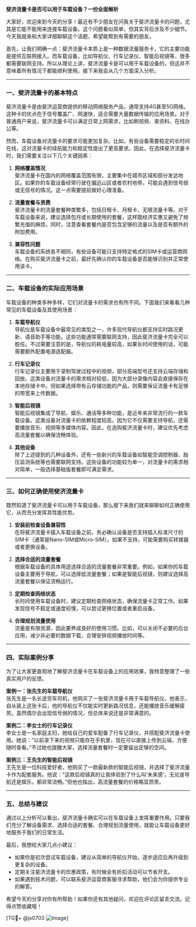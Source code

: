 **斐济流量卡是否可以用于车载设备？一份全面解析**

大家好，欢迎来到今天的分享！最近有不少朋友在问我关于斐济流量卡的问题，尤其是它能不能用来连接车载设备。这个问题看似简单，但其实背后涉及不少细节。今天我就来和大家详细聊聊这个话题，希望能帮到有需要的朋友。

首先，让我们明确一点：斐济流量卡本质上是一种数据流量服务卡，它的主要功能是提供互联网接入。而车载设备，比如导航仪、行车记录仪、智能后视镜等，很多都需要联网支持。所以从理论上讲，斐济流量卡是可以用于车载设备的，但这并不意味着所有情况下都能顺利使用。接下来我会从几个方面深入分析。

---

### **一、斐济流量卡的基本特点**
斐济流量卡是由斐济运营商提供的移动网络服务产品，通常支持4G甚至5G网络。这种卡的优点在于信号覆盖广、网速快，适合需要大量数据传输的应用场景。对于普通用户来说，斐济流量卡可以满足日常上网需求，比如刷视频、查资料、在线办公等。

然而，车载设备对流量卡的要求可能更加复杂。比如，有些设备需要稳定的长时间在线，这对流量卡的续航能力和稳定性提出了更高要求。因此，在选择斐济流量卡时，我们需要关注以下几个关键因素：

1. **网络覆盖情况**  
   斐济流量卡在国内的网络覆盖范围有限，主要集中在城市区域和部分发达地区。如果你的车载设备经常行驶在偏远山区或者农村地带，可能会遇到信号弱或无信号的情况。这一点需要提前做好心理准备。

2. **流量套餐与资费**  
   斐济流量卡的流量套餐种类繁多，包括日租卡、月租卡、无限流量卡等。对于车载设备来说，建议选择包月或长期使用的套餐，这样既经济实惠又避免了频繁充值的麻烦。同时，注意查看套餐内是否包含足够的流量以及是否有额外的附加费用。

3. **兼容性问题**  
   车载设备的系统各不相同，有些设备可能只支持特定格式的SIM卡或运营商网络。在购买斐济流量卡之前，最好先确认你的车载设备是否能够识别并正常使用该卡。

---

### **二、车载设备的实际应用场景**
车载设备的种类多种多样，它们对流量卡的需求也有所不同。下面我们来看看几种常见的车载设备及其使用场景：

1. **车载导航仪**  
   导航仪是车载设备中最常见的类型之一，许多现代导航仪都支持实时路况更新、语音助手等功能。这些功能通常需要联网支持，因此斐济流量卡完全可以胜任。不过需要注意的是，导航仪的耗电量较高，如果长时间使用的话，可能需要额外配置电源适配器。

2. **行车记录仪**  
   行车记录仪主要用于录制驾驶过程中的视频，部分高端型号还支持云端存储和回放。这类设备对流量卡的需求相对较低，因为大部分录像内容会直接保存在本地存储卡中。但如果选择带有云存储功能的产品，则需要保证流量卡有足够的带宽来上传数据。

3. **智能后视镜**  
   智能后视镜集成了导航、娱乐、通话等多种功能，是近年来非常流行的一款车载设备。这类设备对流量卡的依赖程度较高，因为它不仅需要支持导航，还需要播放音乐、视频等多媒体内容。因此，在选购斐济流量卡时，建议优先考虑高流量套餐以确保流畅体验。

4. **其他设备**  
   除了上述提到的几种设备外，还有一些新兴的车载设备如智能空调控制器、胎压监测系统等也需要联网支持。这些设备的功能较为单一，对流量卡的需求相对简单，一般选择基础版套餐即可满足需求。

---

### **三、如何正确使用斐济流量卡**
既然知道了斐济流量卡可以用于车载设备，那么接下来我们就来聊聊如何正确使用它，从而充分发挥其性能优势。

1. **安装前检查设备兼容性**  
   在将斐济流量卡插入车载设备之前，务必确认设备是否支持插入标准尺寸的SIM卡（通常是Nano-SIM或Micro-SIM）。如果不支持，可能需要购买转接器或者更换设备。

2. **选择合适的流量套餐**  
   根据车载设备的具体用途选择合适的流量套餐非常重要。例如，如果你的车载设备主要用于导航，可以选择低流量套餐；如果是智能后视镜，则建议选择高流量套餐以保证流畅运行。

3. **定期检查网络状态**  
   长时间使用车载设备时，建议定期检查网络状态，确保流量卡正常工作。如果发现信号不稳定或速度较慢，可以尝试更换位置或者重启设备。

4. **合理规划流量使用**  
   流量是有限资源，因此要养成良好的使用习惯。比如，可以关闭不必要的后台应用，减少非必要的数据下载，合理安排视频播放时间等。

---

### **四、实际案例分享**
为了让大家更直观地了解斐济流量卡在车载设备上的应用效果，我特意整理了一些真实用户的反馈。

**案例一：张先生的车载导航仪**  
张先生是一名长途货车司机，他购买了一张斐济流量卡用于车载导航仪。他表示，自从装上这张卡后，他的导航仪不仅能实时更新路况信息，还能播放音乐缓解疲劳。虽然偶尔会出现信号弱的情况，但总体来说还是非常满意的。

**案例二：李女士的行车记录仪**  
李女士是一名家庭主妇，她给自己的爱车配备了行车记录仪，并搭配斐济流量卡使用。她说：“以前录下来的视频只能存在手机里，现在可以直接上传到云端，方便随时查看。”不过她也提醒大家，选择流量套餐时一定要留出足够的空间。

**案例三：王先生的智能后视镜**  
王先生是一位科技爱好者，他购买了一款最新款的智能后视镜，并选择了斐济流量卡作为配套服务。他说：“这款后视镜真的让我体验到了什么叫‘未来感’，无论是导航还是娱乐，都非常流畅。”但他也指出，高流量套餐的价格略显昂贵。

---

### **五、总结与建议**
通过以上分析可以看出，斐济流量卡确实可以在车载设备上发挥重要作用。只要我们充分了解设备需求、选择合适的套餐、合理规划流量使用，就能让车载设备更好地服务于我们的日常生活。

最后，我想给大家几点小建议：
- 如果你是初次尝试车载设备，建议从简单的导航仪开始，逐步适应后再升级到更复杂的设备。
- 定期关注斐济流量卡的优惠政策，有时候会有折扣活动可以节省开支。
- 如果遇到技术问题，可以联系斐济运营商客服寻求帮助，他们会为你提供专业的解答。

希望今天的分享对你有所帮助！如果你还有其他疑问，欢迎在评论区留言交流。记得点赞收藏哦！

[TG💪+ @jx0703 ![Image](https://github.com/user-attachments/assets/dbca1d08-cadb-493c-b0ec-ad6f7a83f270)]
